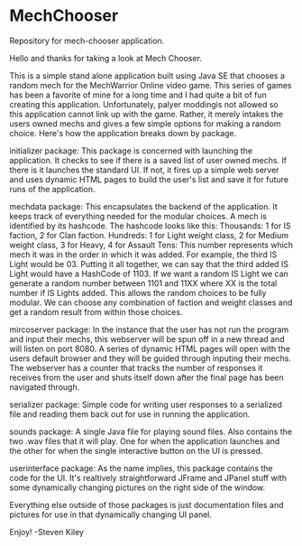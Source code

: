 # MechChooser
Repository for mech-chooser application.

Hello and thanks for taking a look at Mech Chooser.

This is a simple stand alone application built using Java SE that chooses a random mech for the MechWarrior Online video game. 
This series of games has been a favorite of mine for a long time and I had quite a bit of fun creating this application. 
Unfortunately, palyer moddingis not allowed so this application cannot link up with the game. Rather, it merely intakes the users 
owned mechs and gives a few simple options for making a random choice. Here's how the application breaks down by package.

initializer package:
     This package is concerned with launching the application. It checks to see if there is a saved list of user owned mechs. If there is
     it launches the standard UI. If not, it fires up a simple web server and uses dynamic HTML pages to build the user's list and save it
     for future runs of the application. 
     
mechdata package:
     This encapsulates the backend of the application. It keeps track of everything needed for the modular choices. A mech is identified by
     its hashcode. The hashcode looks like this:
          Thousands: 1 for IS faction, 2 for Clan faction.
          Hundreds: 1 for Light weight class, 2 for Medium weight class, 3 for Heavy, 4 for Assault
          Tens: This number represents which mech it was in the order in which it was added. For example, the third IS Light would be 03.
     Putting it all together, we can say that the third added IS Light would have a HashCode of 1103. If we want a random IS Light we can 
     generate a random number between 1101 and 11XX where XX is the total number if IS Lights added. This allows the random choices to be 
     fully modular. We can choose any combination of faction and weight classes and get a random result from within those choices.
     
mircoserver package: 
     In the instance that the user has not run the program and input their mechs, this webserver will be spun off in a new thread
     and will listen on port 8080. A series of dynamic HTML pages will open with the users default browser and they will be guided 
     through inputing their mechs. The webserver has a counter that tracks the number of responses it receives from the user and shuts
     itself down after the final page has been navigated through.
     
serializer package:
     Simple code for writing user responses to a serialized file and reading them back out for use in running the application.
     
sounds package:
      A single Java file for playing sound files. Also contains the two .wav files that it will play. One for when the application launches
      and the other for when the single interactive button on the UI is pressed.
      
userinterface package:
     As the name implies, this package contains the code for the UI. It's realtively straightforward JFrame and JPanel stuff with some
     dynamically changing pictures on the right side of the window.
    
    
Everything else outside of those packages is just documentation files and pictures for use in that dynamically changing UI panel. 

Enjoy!
-Steven Kiley
